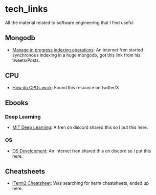 # tech_links
All the material related to software engineering that I find useful

## Mongodb
- [Manage in progress indexing operations](https://www.mongodb.com/docs/v3.0/tutorial/manage-in-progress-indexing-operations/): An internet fren started synchronous indexing in a huge mongodb, got this link from his tweets/Posts.

## CPU
- [How do CPUs work](https://www.cpu.land): Found this resource on twitter/X

## Ebooks

### Deep Learning
- [MIT Deep Learning](https://github.com/janishar/mit-deep-learning-book-pdf/tree/master): A fren on discord shared this so I put this here.

### OS
- [OS Development](https://littleosbook.github.io/): An internet fren shared this on discord so I put this here.

## Cheatsheets

- [iTerm2 Cheatsheet](https://gist.github.com/squarism/ae3613daf5c01a98ba3a): Was searching for iterm cheatsheets, ended up here. 
